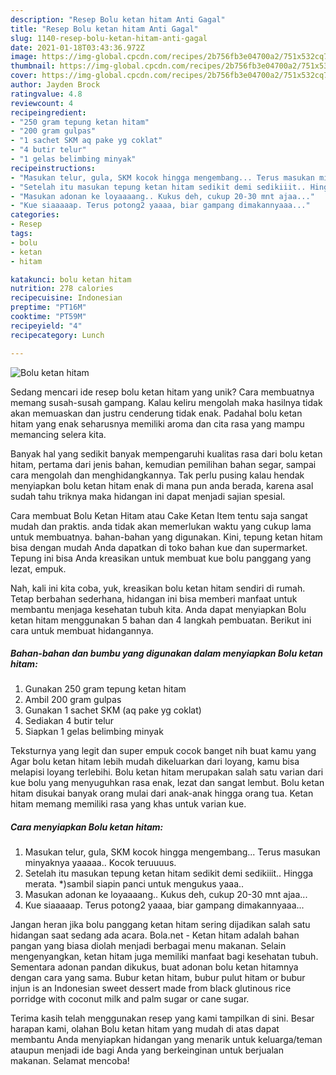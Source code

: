 ```yaml
---
description: "Resep Bolu ketan hitam Anti Gagal"
title: "Resep Bolu ketan hitam Anti Gagal"
slug: 1140-resep-bolu-ketan-hitam-anti-gagal
date: 2021-01-18T03:43:36.972Z
image: https://img-global.cpcdn.com/recipes/2b756fb3e04700a2/751x532cq70/bolu-ketan-hitam-foto-resep-utama.jpg
thumbnail: https://img-global.cpcdn.com/recipes/2b756fb3e04700a2/751x532cq70/bolu-ketan-hitam-foto-resep-utama.jpg
cover: https://img-global.cpcdn.com/recipes/2b756fb3e04700a2/751x532cq70/bolu-ketan-hitam-foto-resep-utama.jpg
author: Jayden Brock
ratingvalue: 4.8
reviewcount: 4
recipeingredient:
- "250 gram tepung ketan hitam"
- "200 gram gulpas"
- "1 sachet SKM aq pake yg coklat"
- "4 butir telur"
- "1 gelas belimbing minyak"
recipeinstructions:
- "Masukan telur, gula, SKM kocok hingga mengembang... Terus masukan minyaknya yaaaaa.. Kocok teruuuus."
- "Setelah itu masukan tepung ketan hitam sedikit demi sedikiiit.. Hingga merata. *)sambil siapin panci untuk mengukus yaaa.."
- "Masukan adonan ke loyaaaang.. Kukus deh, cukup 20-30 mnt ajaa..."
- "Kue siaaaaap. Terus potong2 yaaaa, biar gampang dimakannyaaa..."
categories:
- Resep
tags:
- bolu
- ketan
- hitam

katakunci: bolu ketan hitam 
nutrition: 278 calories
recipecuisine: Indonesian
preptime: "PT16M"
cooktime: "PT59M"
recipeyield: "4"
recipecategory: Lunch

---
```



![Bolu ketan hitam](https://img-global.cpcdn.com/recipes/2b756fb3e04700a2/751x532cq70/bolu-ketan-hitam-foto-resep-utama.jpg)

Sedang mencari ide resep bolu ketan hitam yang unik? Cara membuatnya memang susah-susah gampang. Kalau keliru mengolah maka hasilnya tidak akan memuaskan dan justru cenderung tidak enak. Padahal bolu ketan hitam yang enak seharusnya memiliki aroma dan cita rasa yang mampu memancing selera kita.

Banyak hal yang sedikit banyak mempengaruhi kualitas rasa dari bolu ketan hitam, pertama dari jenis bahan, kemudian pemilihan bahan segar, sampai cara mengolah dan menghidangkannya. Tak perlu pusing kalau hendak menyiapkan bolu ketan hitam enak di mana pun anda berada, karena asal sudah tahu triknya maka hidangan ini dapat menjadi sajian spesial.

Cara membuat Bolu Ketan Hitam atau Cake Ketan Item tentu saja sangat mudah dan praktis. anda tidak akan memerlukan waktu yang cukup lama untuk membuatnya. bahan-bahan yang digunakan. Kini, tepung ketan hitam bisa dengan mudah Anda dapatkan di toko bahan kue dan supermarket. Tepung ini bisa Anda kreasikan untuk membuat kue bolu panggang yang lezat, empuk.


Nah, kali ini kita coba, yuk, kreasikan bolu ketan hitam sendiri di rumah. Tetap berbahan sederhana, hidangan ini bisa memberi manfaat untuk membantu menjaga kesehatan tubuh kita. Anda dapat menyiapkan Bolu ketan hitam menggunakan 5 bahan dan 4 langkah pembuatan. Berikut ini cara untuk membuat hidangannya.

<!--inarticleads1-->

##### Bahan-bahan dan bumbu yang digunakan dalam menyiapkan Bolu ketan hitam:

1. Gunakan 250 gram tepung ketan hitam
1. Ambil 200 gram gulpas
1. Gunakan 1 sachet SKM (aq pake yg coklat)
1. Sediakan 4 butir telur
1. Siapkan 1 gelas belimbing minyak


Teksturnya yang legit dan super empuk cocok banget nih buat kamu yang Agar bolu ketan hitam lebih mudah dikeluarkan dari loyang, kamu bisa melapisi loyang terlebihi. Bolu ketan hitam merupakan salah satu varian dari kue bolu yang menyuguhkan rasa enak, lezat dan sangat lembut. Bolu ketan hitam disukai banyak orang mulai dari anak-anak hingga orang tua. Ketan hitam memang memiliki rasa yang khas untuk varian kue. 

<!--inarticleads2-->

##### Cara menyiapkan Bolu ketan hitam:

1. Masukan telur, gula, SKM kocok hingga mengembang... Terus masukan minyaknya yaaaaa.. Kocok teruuuus.
1. Setelah itu masukan tepung ketan hitam sedikit demi sedikiiit.. Hingga merata. *)sambil siapin panci untuk mengukus yaaa..
1. Masukan adonan ke loyaaaang.. Kukus deh, cukup 20-30 mnt ajaa...
1. Kue siaaaaap. Terus potong2 yaaaa, biar gampang dimakannyaaa...


Jangan heran jika bolu panggang ketan hitam sering dijadikan salah satu hidangan saat sedang ada acara. Bola.net - Ketan hitam adalah bahan pangan yang biasa diolah menjadi berbagai menu makanan. Selain mengenyangkan, ketan hitam juga memiliki manfaat bagi kesehatan tubuh. Sementara adonan pandan dikukus, buat adonan bolu ketan hitamnya dengan cara yang sama. Bubur ketan hitam, bubur pulut hitam or bubur injun is an Indonesian sweet dessert made from black glutinous rice porridge with coconut milk and palm sugar or cane sugar. 

Terima kasih telah menggunakan resep yang kami tampilkan di sini. Besar harapan kami, olahan Bolu ketan hitam yang mudah di atas dapat membantu Anda menyiapkan hidangan yang menarik untuk keluarga/teman ataupun menjadi ide bagi Anda yang berkeinginan untuk berjualan makanan. Selamat mencoba!
